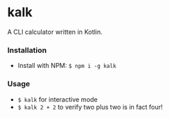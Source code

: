 # kalk

A CLI calculator written in Kotlin.

### Installation

- Install with NPM: `$ npm i -g kalk`

### Usage

- `$ kalk` for interactive mode
- `$ kalk 2 + 2` to verify two plus two is in fact four!